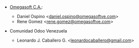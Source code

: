 - [Omegasoft C.A.](https://www.omegasoftve.com/):
  - Daniel Ospino \<<daniel.ospino@omegasoftve.com>\>
  - Rene Gomez \<<rene.gomez@omegasoftve.com>\>

- Comunidad Odoo Venezuela
  - Leonardo J. Caballero G. \<<leonardocaballero@gmail.com>\>
